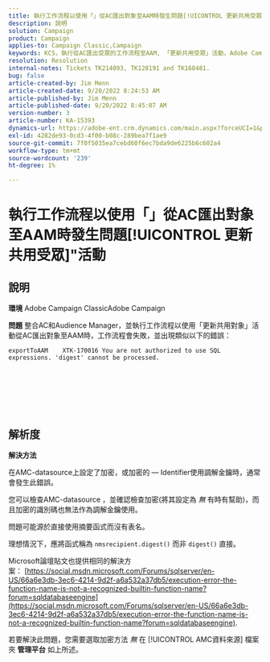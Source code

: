```yaml
---
title: 執行工作流程以使用「」從AC匯出對象至AAM時發生問題[!UICONTROL 更新共用受眾]"活動
description: 說明
solution: Campaign
product: Campaign
applies-to: Campaign Classic,Campaign
keywords: KCS，執行從AC匯出受眾的工作流程至AAM, 「更新共用受眾」活動，Adobe Campaign Classic,Adobe Campaign
resolution: Resolution
internal-notes: Tickets TK214093, TK128191 and TK168481.
bug: false
article-created-by: Jim Menn
article-created-date: 9/20/2022 8:24:53 AM
article-published-by: Jim Menn
article-published-date: 9/20/2022 8:45:07 AM
version-number: 3
article-number: KA-15393
dynamics-url: https://adobe-ent.crm.dynamics.com/main.aspx?forceUCI=1&pagetype=entityrecord&etn=knowledgearticle&id=e791d9af-bd38-ed11-9db1-0022480866ad
exl-id: 4282de93-0cd3-4f00-b08c-289bea7f1ae9
source-git-commit: 7f0f5035ea7cebd60f6ec7bda9de6225b6c602a4
workflow-type: tm+mt
source-wordcount: '239'
ht-degree: 1%

---
```


# 執行工作流程以使用「」從AC匯出對象至AAM時發生問題[!UICONTROL 更新共用受眾]&quot;活動

## 說明


<b>環境</b>
Adobe Campaign ClassicAdobe Campaign

<b>問題</b>
整合AC和Audience Manager，並執行工作流程以使用「更新共用對象」活動從AC匯出對象至AAM時，工作流程會失敗，並出現類似以下的錯誤：


```
exportToAAM    XTK-170016 You are not authorized to use SQL expressions. 'digest' cannot be processed.
```

<br><br> <br><br> <br>

## 解析度


<b>解決方法</b>

在AMC-datasource上設定了加密，或加密的 — Identifier使用調解金鑰時，通常會發生此錯誤。


您可以檢查AMC-datasource ，並確認檢查加密(將其設定為 *無* 有時有幫助)，而且加密的識別碼也無法作為調解金鑰使用。


問題可能源於直接使用摘要函式而沒有表名。

理想情況下，應將函式稱為 `nmsrecipient.digest()` 而非 `digest()` 直接。


Microsoft論壇貼文也提供相同的解決方案： [https://social.msdn.microsoft.com/Forums/sqlserver/en-US/66a6e3db-3ec6-4214-9d2f-a6a532a37db5/execution-error-the-function-name-is-not-a-recognized-builtin-function-name?forum=sqldatabaseengine](https://social.msdn.microsoft.com/Forums/sqlserver/en-US/66a6e3db-3ec6-4214-9d2f-a6a532a37db5/execution-error-the-function-name-is-not-a-recognized-builtin-function-name?forum=sqldatabaseengine).


若要解決此問題，您需要選取加密方法 *無* 在 [!UICONTROL AMC資料來源] 檔案夾 <b>管理</b><b>平台</b> 如上所述。

